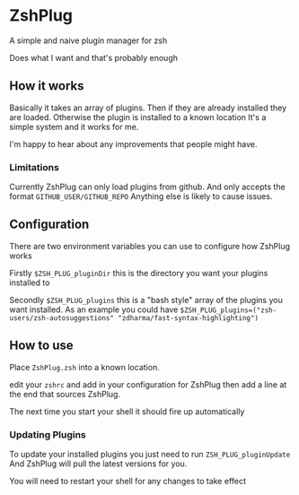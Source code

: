 # ZshPlug

A simple and naive plugin manager for zsh

Does what I want and that's probably enough

## How it works

Basically it takes an array of plugins.
Then if they are already installed they are loaded.
Otherwise the plugin is installed to a known location
It's a simple system and it works for me.

I'm happy to hear about any improvements that people might have.

### Limitations

Currently ZshPlug can only load plugins from github.
And only accepts the format `GITHUB_USER/GITHUB_REPO`
Anything else is likely to cause issues.

## Configuration

There are two environment variables you can use to configure how ZshPlug works

Firstly `$ZSH_PLUG_pluginDir` this is the directory you want your plugins
installed to

Secondly `$ZSH_PLUG_plugins` this is a "bash style" array of the plugins
you want installed.
As an example you could have `$ZSH_PLUG_plugins=("zsh-users/zsh-autosuggestions" "zdharma/fast-syntax-highlighting")`

## How to use

Place `ZshPlug.zsh` into a known location.

edit your `zshrc` and add in your configuration for ZshPlug
then add a line at the end that sources ZshPlug.

The next time you start your shell it should fire up automatically

### Updating Plugins

To update your installed plugins you just need to run
`ZSH_PLUG_pluginUpdate`
And ZshPlug will pull the latest versions for you.

You will need to restart your shell for any changes to take effect
